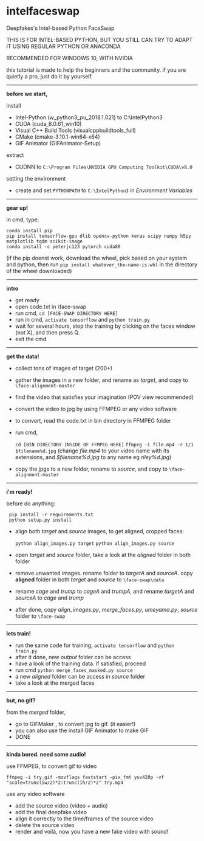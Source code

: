 # intelfaceswap
Deepfakes's Intel-based Python FaceSwap

THIS IS FOR INTEL-BASED PYTHON, BUT YOU STILL CAN TRY TO ADAPT IT USING REGULAR PYTHON OR ANACONDA

RECOMMENDED FOR WINDOWS 10, WITH NVIDIA

this tutorial is made to help the beginners and the community. if you are quietly a pro, just do it by yourself.

**********************************

**before we start,**

install
* Intel-Python (w_python3_pu_2018.1.021) to C:\IntelPython3
* CUDA (cuda_8.0.61_win10)
* Visual C++ Build Tools (visualcppbuildtools_full)
* CMake (cmake-3.10.1-win64-x64)
* GIF Animator (GIFAnimator-Setup)

extract
* CUDNN to `C:\Program Files\NVIDIA GPU Computing Toolkit\CUDA\v8.0`

setting the environment
* create and set `PYTHONPATH` to `C:\IntelPython3` in *Environment Variables*

----------------------------------

**gear up!**

in cmd, type:

    conda install pip
    pip install tensorflow-gpu dlib opencv-python keras scipy numpy h5py matplotlib tqdm scikit-image
    conda install -c peterjc123 pytorch cuda80

(if the pip doenst work, download the wheel, pick based on your system and python, then run `pip install whatever_the-name-is.whl` in the directory of the wheel downloaded)

----------------------------------

**intro**

* get ready
* open code.txt in \face-swap
* run cmd, `cd [FACE-SWAP DIRECTORY HERE]`
* run in cmd, `activate tensorflow` and `python train.py`
* wait for several hours, stop the training by clicking on the faces window (not X), and then press Q.
* exit the cmd

----------------------------------

**get the data!**

* collect tons of images of target (200+)
* gather the images in a new folder, and rename as *target*, and copy to `\face-alignment-master`

* find the video that satisfies your imagination (POV view recommended)
* convert the video to jpg by using FFMPEG or any video software
* to convert, read the code.txt in bin directory in FFMPEG folder
* run cmd, 

    `cd [BIN DIRECTORY INSIDE OF FFMPEG HERE]`
        `ffmpeg -i file.mp4 -r 1/1 $filename%d.jpg` 
(change *file.mp4* to your video name with its extensions, and *$filename%d.jpg* to any name eg *riley%d.jpg*)

* copy the jpgs to a new folder, rename to *source*, and copy to `\face-alignment-master`

----------------------------------

**i'm ready!**

before do anything:

     pip install -r requirements.txt
     python setup.py install

* align both *target* and *source* images, to get aligned, cropped faces:

    `python align_images.py target`
    `python align_images.py source`
    
* open *target* and *source* folder, take a look at the *aligned* folder in both folder
* remove unwanted images. rename folder to *targetA* and *sourceA*. copy **aligned** folder in both *target* and *source* to `\face-swap\data`
* rename *cage* and *trump* to *cageA* and *trumpA*, and rename *targetA* and *sourceA* to *cage* and *trump*

* after done, copy *align_images.py*, *merge_faces.py*, *umeyama.py*, *source* folder to `\face-swap`

----------------------------------

**lets train!**

* run the same code for training, `activate tensorflow` and `python train.py`
* after it done, new *output* folder can be access
* have a look of the training data. if satisfied, proceed
* run cmd `python merge_faces_masked.py source`
* a new *aligned* folder can be access in *source* folder
* take a look at the merged faces

----------------------------------

**but, no gif?**

from the *merged* folder,
* go to GIFMaker , to convert jpg to gif. (it easier!)
* you can also use the install GIF Animator to make GIF
* DONE

----------------------------------

**kinda bored. need some audio!**

use FFMPEG, to convert gif to video

    ffmpeg -i try.gif -movflags faststart -pix_fmt yuv420p -vf "scale=trunc(iw/2)*2:trunc(ih/2)*2" try.mp4

use any video software

* add the source video (video + audio)
* add the final deepfake video
* align it correctly to the time/frames of the source video
* delete the source video
* render and voilà, now you have a new fake video with sound!

